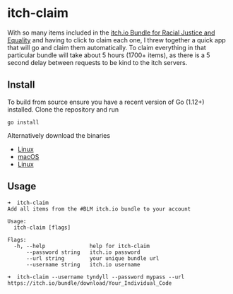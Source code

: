 # itch-claim

With so many items included in the [itch.io Bundle for Racial Justice and Equality](https://itch.io/b/520/bundle-for-racial-justice-and-equality)
and having to click to claim each one, I threw together a quick app that will go and claim them automatically. To claim 
everything in that particular bundle will take about 5 hours (1700+ items), as there is a 5 second delay between 
requests to be kind to the itch servers.

## Install
To build from source ensure you have a recent version of Go (1.12+) installed. Clone the repository and run 

```
go install
```

Alternatively download the binaries

* [Linux](https://github.com/tyndyll/itch-claim/releases/download/v1.0/itch-claim)
* [macOS](https://github.com/tyndyll/itch-claim/releases/download/v1.0/itch-claim.macOS)
* [Linux](https://github.com/tyndyll/itch-claim/releases/download/v1.0/itch-claim.exe)


## Usage
```
➜  itch-claim
Add all items from the #BLM itch.io bundle to your account

Usage:
  itch-claim [flags]

Flags:
  -h, --help              help for itch-claim
      --password string   itch.io password
      --url string        your unique bundle url
      --username string   itch.io username

➜  itch-claim --username tyndyll --password mypass --url https://itch.io/bundle/download/Your_Individual_Code
``` 
